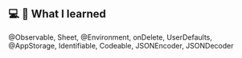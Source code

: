 ## 💻 📝 What I learned
@Observable, Sheet, @Environment, onDelete, UserDefaults, @AppStorage, Identifiable, Codeable, JSONEncoder, JSONDecoder
